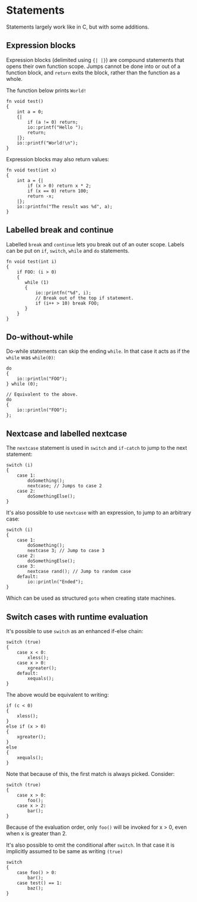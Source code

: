 # Statements

Statements largely work like in C, but with some additions.


## Expression blocks

Expression blocks (delimited using `{| |}`) are compound statements that opens their own function scope.
Jumps cannot be done into or out of a function block, and `return` exits the block, rather than the function as a whole.

The function below prints `World!`

    fn void test()
    {
        int a = 0;
        {|
            if (a != 0) return;
            io::printf("Hello ");
            return;
        |};
        io::printf("World!\n");
    }

Expression blocks may also return values:

    fn void test(int x)
    {
        int a = {|
            if (x > 0) return x * 2;
            if (x == 0) return 100;
            return -x;
        |};            
        io::printfn("The result was %d", a);
    }

## Labelled break and continue

Labelled `break` and `continue` lets you break out of an outer scope. Labels can be put on `if`, 
`switch`, `while` and `do` statements.
   
    fn void test(int i)
    {
        if FOO: (i > 0)
        {
           while (1)
           {
               io::printfn("%d", i);
               // Break out of the top if statement.
               if (i++ > 10) break FOO;
           }
        }
    }

## Do-without-while

Do-while statements can skip the ending `while`. In that case it acts as if the `while` was `while(0)`:

    do 
    {
        io::println("FOO");
    } while (0);
    
    // Equivalent to the above.
    do 
    {
        io::println("FOO");
    };

## Nextcase and labelled nextcase

The `nextcase` statement is used in `switch` and `if-catch` to jump to the next statement:

    switch (i)
    {
        case 1:
            doSomething();
            nextcase; // Jumps to case 2
        case 2:
            doSomethingElse();
    }

It's also possible to use `nextcase` with an expression, to jump to an arbitrary case:

    switch (i)
    {
        case 1:
            doSomething();
            nextcase 3; // Jump to case 3
        case 2:
            doSomethingElse();
        case 3:
            nextcase rand(); // Jump to random case
        default:
            io::println("Ended");
    }  

Which can be used as structured `goto` when creating state machines.

## Switch cases with runtime evaluation

It's possible to use `switch` as an enhanced if-else chain:

    switch (true)
    {
        case x < 0:
            xless();
        case x > 0:
            xgreater();
        default:
            xequals();
    }

The above would be equivalent to writing:

    if (c < 0)
    {
        xless();
    }
    else if (x > 0)
    {
        xgreater();
    }
    else
    {
        xequals();
    }

Note that because of this, the first match is always picked. Consider:

    switch (true)
    {
        case x > 0:
            foo();
        case x > 2:
            bar();
    }

Because of the evaluation order, only `foo()` will be invoked for x > 0, even when x is greater than 2.

It's also possible to omit the conditional after `switch`. In that case it is implicitly assumed to be same as
writing `(true)`

    switch
    {
        case foo() > 0:
            bar();
        case test() == 1:
            baz();
    }